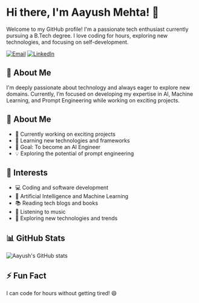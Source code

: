 # Hi there, I'm Aayush Mehta! 👋

Welcome to my GitHub profile! I'm a passionate tech enthusiast currently pursuing a B.Tech degree. I love coding for hours, exploring new technologies, and focusing on self-development.

[![Email](https://img.shields.io/badge/-aayushmehta25466%40gmail.com-red?style=flat&logo=gmail&logoColor=white)](mailto:aayushmehta25466@gmail.com)
[![LinkedIn](https://img.shields.io/badge/-Aayush%20Mehta-blue?style=flat&logo=Linkedin&logoColor=white&link=https://www.linkedin.com/in/aayush-mehta404/)](https://www.linkedin.com/in/aayush-mehta404/)

## 🚀 About Me
I'm deeply passionate about technology and always eager to explore new domains. Currently, I’m focused on developing my expertise in AI, Machine Learning, and Prompt Engineering while working on exciting projects.

## 🚀 About Me
- 🔭 Currently working on exciting projects
- 🌱 Learning new technologies and frameworks
- 🎯 Goal: To become an AI Engineer
- 💡 Exploring the potential of prompt engineering

## 📌 Interests
- 💻 Coding and software development  
- 🤖 Artificial Intelligence and Machine Learning  
- 📚 Reading tech blogs and books  
- 🎵 Listening to music  
- 🚀 Exploring new technologies and trends  

## 📊 GitHub Stats  
![Aayush's GitHub stats](https://github-readme-stats.vercel.app/api?username=aayushmehta404&show_icons=true&theme=tokyonight)

## ⚡ Fun Fact  
I can code for hours without getting tired! 😄
